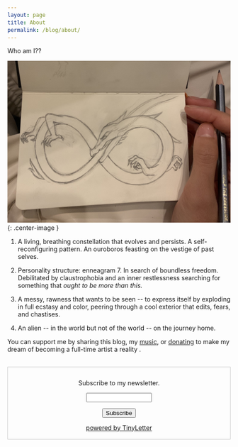 ```yaml
---
layout: page
title: About
permalink: /blog/about/
---
```


Who am I??

![ouroboros](/images/ouroboros.jpg){: .center-image }

1. A living, breathing constellation that evolves and persists. A self-reconfiguring pattern. An ouroboros feasting on the vestige of past selves.

2. Personality structure: enneagram 7. In search of boundless freedom. Debilitated by claustrophobia and an inner restlessness searching for something that *ought to be more than this.*

3. A messy, rawness that wants to be seen -- to express itself by exploding in full ecstasy and color, peering through a cool exterior that edits, fears, and chastises.

4. An alien -- in the world but not of the world -- on the journey home.

You can support me by sharing this blog, my [music](https://open.spotify.com/artist/3tFavIFJyCm2OS4KUmp2fz?si=iGNiqkpTSzWjYB0l7rnzgQ), or [donating](https://www.paypal.com/paypalme/zannyxy) to make my dream of becoming a full-time artist a reality .


<br/>

<form style="border:1px solid #ccc;padding:3px;text-align:center;" action="https://tinyletter.com/zanny" method="post" target="popupwindow" onsubmit="window.open('https://tinyletter.com/zanny', 'popupwindow', 'scrollbars=yes,width=800,height=600');return true"><p style="margin-top: 24px"><label for="tlemail">Subscribe to my newsletter.</label></p><p><input type="text" style="width:140px" name="email" id="tlemail" /></p><input type="hidden" value="1" name="embed"/><input type="submit" value="Subscribe" /><p><a href="https://tinyletter.com" target="_blank">powered by TinyLetter</a></p></form>
